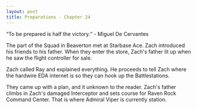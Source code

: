 ```yaml
---
layout: post
title: Preparations - Chapter 24
---
```


“To be prepared is half the victory.“ - Miguel De Cervantes

The part of the Squad in Beaverton met at Starbase Ace. Zach introduced his friends to his father. When they enter the store, Zach's father lit up when he saw the flight controller for sale.

Zach called Ray and explained everything. He proceeds to tell Zach where the hardwire EDA internet is so they can hook up the Battlestations. 

They came up with a plan, and it unknown to the reader. Zach's father climbs in Zach's damaged Interceptor and sets course for Raven Rock Command Center. That is where Admiral Viper is currently station.